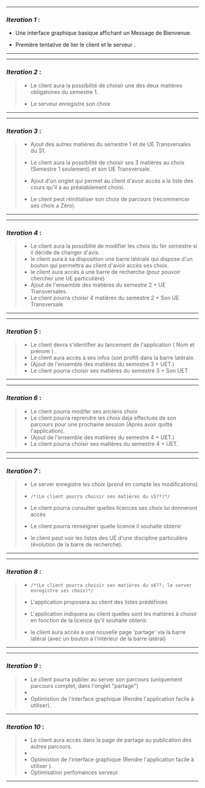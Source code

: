 ___

### *Iteration 1*  : 
> 
>
- Une interface graphique basique affichant un Message de Bienvenue.
>
- Première tentative de lier le client et le serveur .


---
___

### *Iteration 2* : 
>
> - Le client aura la possibilité de choisir une des deux matières obligatoires du semestre 1.
>
> - Le serveur enregistre son choix
>
>  
---
___
### *Iteration 3* :

>
> - Ajout des autres matières du semestre 1 et de UE Transversales du S1.
>
> - Le client aura la possibilité de choisir ses 3 matières au choix (Semestre 1 seulement) et son UE Transversale.
>  
> - Ajout d'un onglet qui permet au client d'avoir accés a la liste des cours qu'il a au préalablement choisi.
> 
> -  Le client peut réinitialiser son choix de parcours (recommencer ses choix a Zéro).

---
___
### *Iteration 4* : 

> - Le client aura la possiblité de modifier les choix du 1er semestre si il décide de changer d'avis.
> - le client aura à sa disposition une barre latérale qui dispose d'un bouton qui permettra au client d'avoir accès ses choix.
> - le client aura accès à une barre de recherche (pour pouvoir chercher une UE particulière)
> - Ajout de l'ensemble des matières du semestre 2 + UE Transversales.
> - Le client pourra choisir 4 matières du semestre 2 + Son UE Transversale.
---
___

### *Iteration 5* : 


> - Le client devra  s'identifier au lancement de l'application ( Nom et prénom ) .
> - Le client aura accès à ses infos (son profil) dans la barre latérale.
> - (Ajout de l'ensemble des matières du semestre 3 + UET.)
> - Le client pourra choisir ses matières du semestre 3 + Son UET 
---
___
	
### *Iteration 6* : 

> - Le client pourra modifer ses anciens choix
> - Le client pourra reprendre les choix deja effectués de son parcours pour une prochaine session (Après avoir quitté l'application).
> - (Ajout de l'ensemble des matières du semestre 4 + UET.)
> - Le client pourra choisir ses matières du semestre 4 + UET.

---
___

### *Iteration 7* :

> - Le server enregistre les choix (prend en compte les modifications)
> - `/*(Le client pourra choisir ses matières du s5??)*/`
>
> - Le client pourra consulter quelles licences ses choix lui donneront accès
>
> - Le client pourra renseigner quelle licence il souhaite obtenir
>
> - le client peut voir les listes des UE d'une discipline particulière (évolution de la barre de recherche).
---
___

### *Iteration 8* :

> - `/*(Le client pourra choisir ses matières du s6??; le server enregistre ses choix)*/`
> - L'application proposera au client des listes prédéfinies
> 
> - L'application indiquera au client quelles sont les matières à choisir en fonction de la licence qu'il souhaite obtenir.
> 
> - le client aura accés a une nouvelle page 'partage' via la barre latéral (avec un bouton a l'intérieur de la barre latéral)
>

---
___
### *Iteration 9* :
> - Le client pourra publier au server son parcours (uniquement parcours complet, dans l'onglet "partage")
> - 
> - Optimistion de l'interface graphique (Rendre l'application facile à utiliser). 
___
### *Iteration 10* :
> - Le client aura accès dans la page de partage au publication des autres parcours.
> - 
> - Optimistion de l'interface graphique (Rendre l'application facile à utiliser ).
> - Optimisation perfomances serveur.
---

